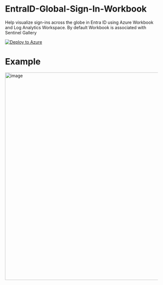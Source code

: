 # EntraID-Global-Sign-In-Workbook
Help visualize sign-ins across the globe in Entra ID using Azure Workbook and Log Analytics Workspace. By default Workbook is associated with Sentinel Gallery

[![Deploy to Azure](https://aka.ms/deploytoazurebutton)](https%3A%2F%2Fgithub.com%2Fjkerai1%2FEntraID-Global-Sign-In-Workbook%2Fblob%2Fmain%2Fazuredeploy.json)

# Example  
<img width="1600" height="685" alt="image" src="https://github.com/user-attachments/assets/302efdfc-5ade-4c19-8ca5-5c47bb4fbacb" />
